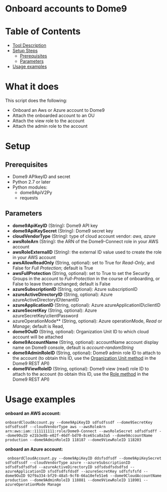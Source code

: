 # Onboard accounts to Dome9


Table of Contents
=================
* [Tool Description](#tool-description)
* [Setup Steps](#setup-steps)
  * [Prerequisites](#Prerequisites)
  * [Parameters](#Parameters)
* [Usage examples](#usage-examples)

# What it does
This script does the following:
- Onboard  an Aws or Azure account to Dome9
- Attach the onboarded account to an OU
- Attach the view role to the account
- Attach the admin role to the account

# Setup
## Prerequisites

- Dome9 APIkeyID and secret
- Python 2.7 or later
- Python modules:
    - dome9ApiV2Py
    - requests

## Parameters

* **dome9ApiKeyID** (String): Dome9 API key
* **dome9ApiKeySecret** (String): Dome9 secret key
* **cloudVendorType** (String): type of cloud account vendor: *aws, azure*
* **awsRoleArn** (String): the ARN of the Dome9-Connect role in your AWS account
* **awsRoleExternalID** (String): the external ID value used to create the role in your AWS account
* **awsAllowReadOnly** (String, optional): set to True for *Read-Only*, and False for *Full Protection*; default is True
* **awsFullProtection** (String, optional): set to True to set the Security Groups in the account to *Full-Protection* in the course of onboarding, or False to leave them unchanged; default is False
* **azureSubscriptionID** (String, optional): Azure subscriptionID
* **azureActiveDirectoryID** (String, optional): Azure azureActiveDirectoryID\\tenantID
* **azureApplicationID** (String, optional): Azure azureApplicationID\clientID
* **azureSecretKey** (String, optional): Azure azureSecretKey\clientPassword
* azureOperationMode** (String, optional): Azure operationMode, *Read* or *Manage*; default is Read,
* **dome9OuID** (String, optional): Organization Unit ID to which cloud account will be attached
* **dome9AccountName** (String, optional): accountName account display name on Dome9 console, default is *account-randomString*
* **dome9AdminRoleID** (String, optional): Dome9 admin role ID to attach to the account (to obtain this ID, use the [Organization Unit method](https://api-v2-docs.dome9.com/#Dome9-API-OrganizationalUnit) in the Dome9 REST API)
* **dome9ViewRoleID** (String, optional): Dome9 view (read) role ID to attach to the account (to obtain this ID, use the [Role method](https://api-v2-docs.dome9.com/#Dome9-API-Role) in the Dome9 REST API)


# Usage examples

**onboard  an AWS account:**

``` onboardCloudAccount.py --dome9ApiKeyID sdfsdfssdf --dome9SecretKey sdfsdfssdf --cloudVendorType aws --awsRoleArn arn:aws:iam::111111111:role/Dome9-Connect --awsRoleSecret sdfsdfsdff --dome9OuID e21b3e8b-e02f-46df-bd70-8ce65ca8a3a5 --dome9AccountName production --dome9AdminRoleID 118187 --dome9ViewRoleID 118203 ```

**onboard an Azure account:**

``` onboardCloudAccount.py --dome9ApiKeyID ddsfsdfsdf --dome9ApiKeySecret sdfsdfssdf --cloudVendorType azure --azureSubscriptionID sdfsdfsdfsdfsd --azureActiveDirectoryID sdfsdsdfsdsdfsd --azureApplicationID sfsdfsdfsfdsdf --azureSecretKey sdfsfsfsfd --dome9OuID 92f9a334-bf29-48a5-9cf8-66a10efe51e6 --dome9CloudAccountName production --dome9AdminRoleID 118881 --dome9ViewRoleID 118901 --azureOperationMode Manage```
